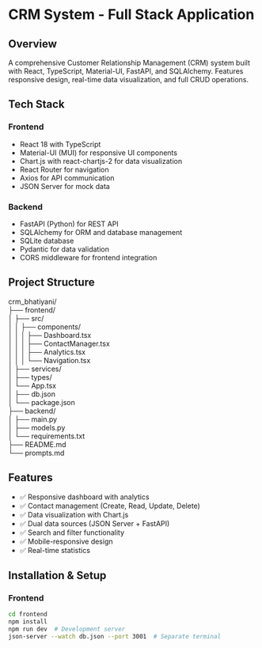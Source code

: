 # CRM System - Full Stack Application

## Overview
A comprehensive Customer Relationship Management (CRM) system built with React, TypeScript, Material-UI, FastAPI, and SQLAlchemy. Features responsive design, real-time data visualization, and full CRUD operations.

## Tech Stack
### Frontend
- React 18 with TypeScript
- Material-UI (MUI) for responsive UI components
- Chart.js with react-chartjs-2 for data visualization
- React Router for navigation
- Axios for API communication
- JSON Server for mock data

### Backend
- FastAPI (Python) for REST API
- SQLAlchemy for ORM and database management
- SQLite database
- Pydantic for data validation
- CORS middleware for frontend integration

## Project Structure
crm_bhatiyani/  
├── frontend/  
│   ├── src/  
│   │   ├── components/  
│   │   │   ├── Dashboard.tsx  
│   │   │   ├── ContactManager.tsx  
│   │   │   ├── Analytics.tsx  
│   │   │   └── Navigation.tsx  
│   ├── services/  
│   ├── types/  
│   └── App.tsx  
│   ├── db.json  
│   └── package.json  
├── backend/  
│   ├── main.py  
│   ├── models.py  
│   └── requirements.txt  
├── README.md  
└── prompts.md  

## Features
- ✅ Responsive dashboard with analytics  
- ✅ Contact management (Create, Read, Update, Delete)  
- ✅ Data visualization with Chart.js  
- ✅ Dual data sources (JSON Server + FastAPI)  
- ✅ Search and filter functionality  
- ✅ Mobile-responsive design  
- ✅ Real-time statistics  

## Installation & Setup

### Frontend
```bash
cd frontend
npm install
npm run dev  # Development server
json-server --watch db.json --port 3001  # Separate terminal
